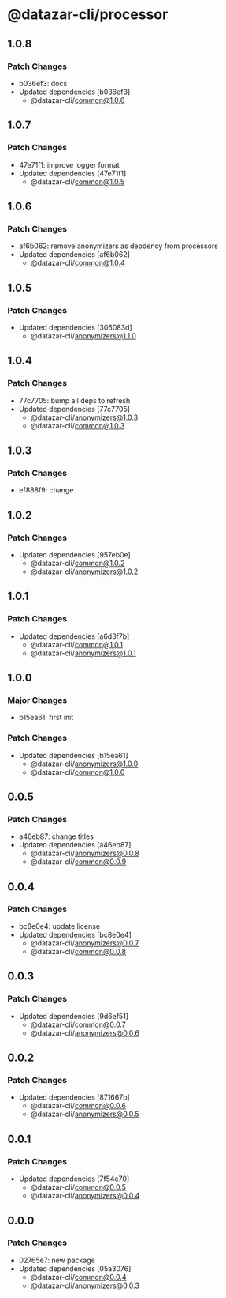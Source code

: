 # @datazar-cli/processor

## 1.0.8

### Patch Changes

- b036ef3: docs
- Updated dependencies [b036ef3]
  - @datazar-cli/common@1.0.6

## 1.0.7

### Patch Changes

- 47e71f1: improve logger format
- Updated dependencies [47e71f1]
  - @datazar-cli/common@1.0.5

## 1.0.6

### Patch Changes

- af6b062: remove anonymizers as depdency from processors
- Updated dependencies [af6b062]
  - @datazar-cli/common@1.0.4

## 1.0.5

### Patch Changes

- Updated dependencies [306083d]
  - @datazar-cli/anonymizers@1.1.0

## 1.0.4

### Patch Changes

- 77c7705: bump all deps to refresh
- Updated dependencies [77c7705]
  - @datazar-cli/anonymizers@1.0.3
  - @datazar-cli/common@1.0.3

## 1.0.3

### Patch Changes

- ef888f9: change

## 1.0.2

### Patch Changes

- Updated dependencies [957eb0e]
  - @datazar-cli/common@1.0.2
  - @datazar-cli/anonymizers@1.0.2

## 1.0.1

### Patch Changes

- Updated dependencies [a6d3f7b]
  - @datazar-cli/common@1.0.1
  - @datazar-cli/anonymizers@1.0.1

## 1.0.0

### Major Changes

- b15ea61: first init

### Patch Changes

- Updated dependencies [b15ea61]
  - @datazar-cli/anonymizers@1.0.0
  - @datazar-cli/common@1.0.0

## 0.0.5

### Patch Changes

- a46eb87: change titles
- Updated dependencies [a46eb87]
  - @datazar-cli/anonymizers@0.0.8
  - @datazar-cli/common@0.0.9

## 0.0.4

### Patch Changes

- bc8e0e4: update license
- Updated dependencies [bc8e0e4]
  - @datazar-cli/anonymizers@0.0.7
  - @datazar-cli/common@0.0.8

## 0.0.3

### Patch Changes

- Updated dependencies [9d6ef51]
  - @datazar-cli/common@0.0.7
  - @datazar-cli/anonymizers@0.0.6

## 0.0.2

### Patch Changes

- Updated dependencies [871667b]
  - @datazar-cli/common@0.0.6
  - @datazar-cli/anonymizers@0.0.5

## 0.0.1

### Patch Changes

- Updated dependencies [7f54e70]
  - @datazar-cli/common@0.0.5
  - @datazar-cli/anonymizers@0.0.4

## 0.0.0

### Patch Changes

- 02765e7: new package
- Updated dependencies [05a3076]
  - @datazar-cli/common@0.0.4
  - @datazar-cli/anonymizers@0.0.3
